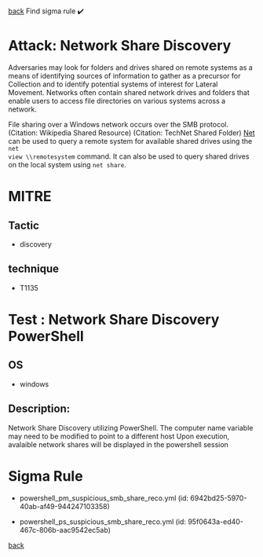 
[back](../index.md)
Find sigma rule :heavy_check_mark: 

# Attack: Network Share Discovery 

Adversaries may look for folders and drives shared on remote systems as a means of identifying sources of information to gather as a precursor for Collection and to identify potential systems of interest for Lateral Movement. Networks often contain shared network drives and folders that enable users to access file directories on various systems across a network. 

File sharing over a Windows network occurs over the SMB protocol. (Citation: Wikipedia Shared Resource) (Citation: TechNet Shared Folder) [Net](https://attack.mitre.org/software/S0039) can be used to query a remote system for available shared drives using the <code>net view \\\\remotesystem</code> command. It can also be used to query shared drives on the local system using <code>net share</code>.

# MITRE
## Tactic
  - discovery


## technique
  - T1135


# Test : Network Share Discovery PowerShell
## OS
  - windows


## Description:
Network Share Discovery utilizing PowerShell. The computer name variable may need to be modified to point to a different host
Upon execution, avalaible network shares will be displayed in the powershell session


# Sigma Rule
 - powershell_pm_suspicious_smb_share_reco.yml (id: 6942bd25-5970-40ab-af49-944247103358)

 - powershell_ps_suspicious_smb_share_reco.yml (id: 95f0643a-ed40-467c-806b-aac9542ec5ab)



[back](../index.md)
